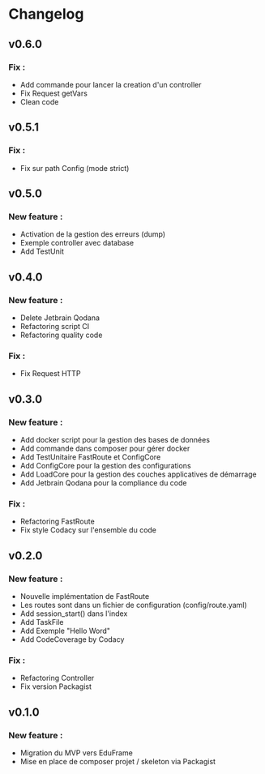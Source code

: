 # Changelog

## v0.6.0
### Fix :
- Add commande pour lancer la creation d'un controller
- Fix Request getVars
- Clean code 

## v0.5.1
### Fix :
- Fix sur path Config (mode strict)

## v0.5.0
### New feature :
- Activation de la gestion des erreurs (dump)
- Exemple controller avec database
- Add TestUnit

## v0.4.0
### New feature :
- Delete Jetbrain Qodana
- Refactoring script CI
- Refactoring quality code
### Fix :
- Fix Request HTTP

## v0.3.0
### New feature :
- Add docker script pour la gestion des bases de données
- Add commande dans composer pour gérer docker
- Add TestUnitaire FastRoute et ConfigCore
- Add ConfigCore pour la gestion des configurations
- Add LoadCore pour la gestion des couches applicatives de démarrage
- Add Jetbrain Qodana pour la compliance du code
### Fix :
- Refactoring FastRoute
- Fix style Codacy sur l'ensemble du code

## v0.2.0
### New feature :
- Nouvelle implémentation de FastRoute
- Les routes sont dans un fichier de configuration (config/route.yaml)
- Add session_start() dans l'index
- Add TaskFile
- Add Exemple "Hello Word"
- Add CodeCoverage by Codacy
### Fix :
- Refactoring Controller
- Fix version Packagist

## v0.1.0
### New feature :
- Migration du MVP vers EduFrame
- Mise en place de composer projet / skeleton via Packagist
